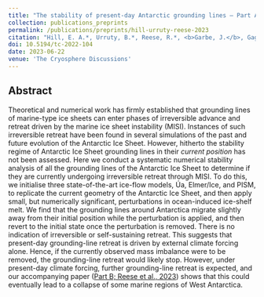 ```yaml
---
title: "The stability of present-day Antarctic grounding lines — Part A: No indication of marine ice sheet instability in the current geometry"
collection: publications_preprints
permalink: /publications/preprints/hill-urruty-reese-2023
citation: "Hill, E. A.*, Urruty, B.*, Reese, R.*, <b>Garbe, J.</b>, Gagliardini, O., Durand, G., Gillet-Chaulet, F., Gudmundsson, G. H., Winkelmann, R., Chekki, M., Chandler, D., Langebroek, P. M.: <i>The stability of present-day Antarctic grounding lines — Part A: No indication of marine ice sheet instability in the current geometry</i>, The Cryosphere Discuss. [preprint], accepted, DOI: <a href='https://doi.org/10.5194/tc-2022-104'>10.5194/tc-2022-104</a>, 2023. <i>*These authors contributed equally to this work.</i>"
doi: 10.5194/tc-2022-104
date: 2023-06-22
venue: 'The Cryosphere Discussions'
---
```


## Abstract
Theoretical and numerical work has firmly established that grounding lines of marine-type ice sheets can enter phases of irreversible advance and retreat driven by the marine ice sheet instability (MISI). Instances of such irreversible retreat have been found in several simulations of the past and future evolution of the Antarctic Ice Sheet. However, hitherto the stability regime of Antarctic Ice Sheet grounding lines in their *current position* has not been assessed. Here we conduct a systematic numerical stability analysis of all the grounding lines of the Antarctic Ice Sheet to determine if they are currently undergoing irreversible retreat through MISI. To do this, we initialise three state-of-the-art ice-flow models, Úa, Elmer/Ice, and PISM, to replicate the current geometry of the Antarctic Ice Sheet, and then apply small, but numerically significant, perturbations in ocean-induced ice-shelf melt. We find that the grounding lines around Antarctica migrate slightly away from their initial position while the perturbation is applied, and then revert to the initial state once the perturbation is removed. There is no indication of irreversible or self-sustaining retreat. This suggests that present-day grounding-line retreat is driven by external climate forcing alone. Hence, if the currently observed mass imbalance were to be removed, the grounding-line retreat would likely stop. However, under present-day climate forcing, further grounding-line retreat is expected, and our accompanying paper ([Part B; Reese et al., 2023](/publications/preprints/reese-2023)) shows that this could eventually lead to a collapse of some marine regions of West Antarctica.

